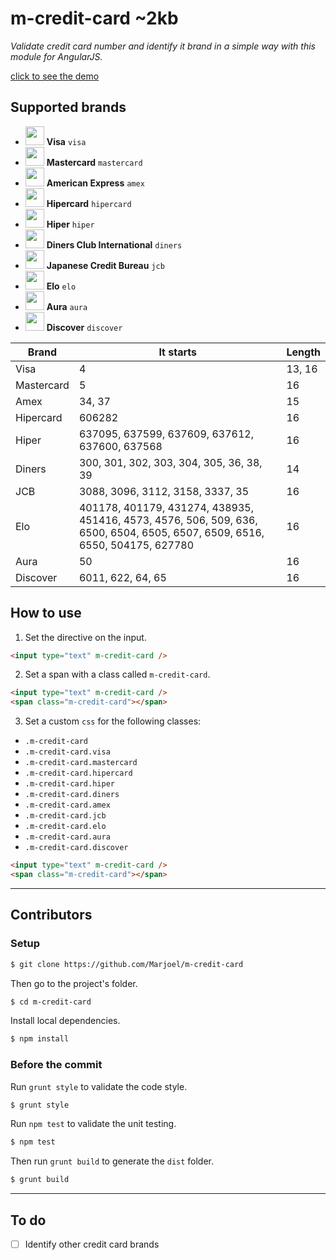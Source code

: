 # m-credit-card ~2kb

_Validate credit card number and identify it brand in a simple way with this module for AngularJS._

[click to see the demo](https://www.marjoel.com/github/m-credit-card)


## Supported brands

- <img src="https://www.marjoel.com/github/m-credit-card/assets/images/credit-card-visa.svg" width="30px"/> __Visa__ `visa`
- <img src="https://www.marjoel.com/github/m-credit-card/assets/images/credit-card-mastercard.svg" width="30px"/> __Mastercard__ `mastercard`
- <img src="https://www.marjoel.com/github/m-credit-card/assets/images/credit-card-amex.svg" width="30px"/> __American Express__ `amex`
- <img src="https://www.marjoel.com/github/m-credit-card/assets/images/credit-card-hipercard.svg" width="30px"/> __Hipercard__  `hipercard`
- <img src="https://www.marjoel.com/github/m-credit-card/assets/images/credit-card-hiper.svg" width="30px"/> __Hiper__ `hiper`
- <img src="https://www.marjoel.com/github/m-credit-card/assets/images/credit-card-diners.svg" width="30px"/> __Diners Club International__ `diners`
- <img src="https://www.marjoel.com/github/m-credit-card/assets/images/credit-card-jcb.svg" width="30px"/> __Japanese  Credit Bureau__ `jcb`
- <img src="https://www.marjoel.com/github/m-credit-card/assets/images/credit-card-elo.svg" width="30px"/> __Elo__ `elo`
- <img src="https://www.marjoel.com/github/m-credit-card/assets/images/credit-card-aura.svg" width="30px"/> __Aura__ `aura`
- <img src="https://www.marjoel.com/github/m-credit-card/assets/images/credit-card-discover.svg" width="30px"/> __Discover__ `discover`

| Brand      | It starts                                      | Length           |
| ---------- | ---------------------------------------------- | ---------------- |
| Visa       | 4                                              | 13, 16           |
| Mastercard | 5                                              | 16               |
| Amex       | 34, 37                                         | 15               |
| Hipercard  | 606282                                         | 16               |
| Hiper      | 637095, 637599, 637609, 637612, 637600, 637568 | 16               |
| Diners     | 300, 301, 302, 303, 304, 305, 36, 38, 39       | 14               |
| JCB        | 3088, 3096, 3112, 3158, 3337, 35               | 16               |
| Elo        | 401178, 401179, 431274, 438935, 451416, 4573, 4576, 506, 509, 636, 6500, 6504, 6505, 6507, 6509, 6516, 6550, 504175, 627780 | 16               |
| Aura       | 50                                             | 16               |
| Discover   | 6011, 622, 64, 65                              | 16               |

## How to use

1. Set the directive on the input.

```html
<input type="text" m-credit-card />
```

2. Set a span with a class called `m-credit-card`.

```html
<input type="text" m-credit-card />
<span class="m-credit-card"></span>
```

3. Set a custom `css` for the following classes:

- `.m-credit-card`
- `.m-credit-card.visa`
- `.m-credit-card.mastercard`
- `.m-credit-card.hipercard`
- `.m-credit-card.hiper`
- `.m-credit-card.diners`
- `.m-credit-card.amex`
- `.m-credit-card.jcb`
- `.m-credit-card.elo`
- `.m-credit-card.aura`
- `.m-credit-card.discover`

```html
<input type="text" m-credit-card />
<span class="m-credit-card"></span>
```

---

## Contributors

### Setup

```sh
$ git clone https://github.com/Marjoel/m-credit-card
```

Then go to the project's folder.

```sh
$ cd m-credit-card
```

Install local dependencies.

```sh
$ npm install
```

### Before the commit

Run `grunt style` to validate the code style.

```sh
$ grunt style
```

Run `npm test` to validate the unit testing.

```sh
$ npm test
```

Then run `grunt build` to generate the `dist` folder.

```sh
$ grunt build
```

---

## To do
- [ ] Identify other credit card brands